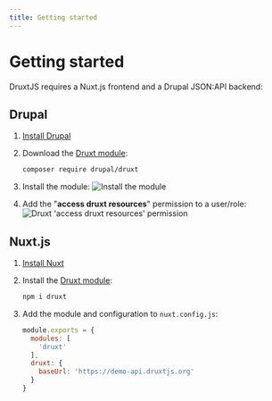 ```yaml
---
title: Getting started
---
```


# Getting started

DruxtJS requires a Nuxt.js frontend and a Drupal JSON:API backend:

## Drupal

1. [Install Drupal](https://www.drupal.org/docs/installing-drupal)

2. Download the [Druxt module](https://www.drupal.org/project/druxt):

    ```sh
    composer require drupal/druxt
    ```

3. Install the module:
   ![Install the module](/images/drupal-install.png)

4. Add the "**access druxt resources**" permission to a user/role:
   ![Druxt 'access druxt resources' permission](/images/drupal-permissions.png)


## Nuxt.js

1. [Install Nuxt](https://nuxtjs.org/guide/installation/)

2. Install the [Druxt module](http://npmjs.com/package/druxt):

    ```sh
    npm i druxt
    ```

3. Add the module and configuration to `nuxt.config.js`:

    ```js
    module.exports = {
      modules: [
        'druxt'
      ],
      druxt: {
        baseUrl: 'https://demo-api.druxtjs.org'
      }
    }
    ```
